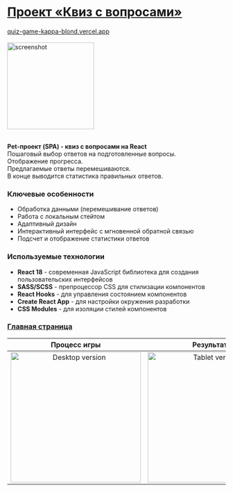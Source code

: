 # [Проект «Квиз с вопросами»](https://quiz-game-kappa-blond.vercel.app/)

[quiz-game-kappa-blond.vercel.app](https://quiz-game-kappa-blond.vercel.app/) </br></br>
<img width="200" alt="screenshot" src="https://github.com/user-attachments/assets/249d0b1a-a708-41c4-b561-28f7a082760d" /> </br></br>

<strong>Pet-проект (SPA) - квиз с вопросами на React</strong></br>
Пошаговый выбор ответов на подготовленные вопросы. </br>
Отображение прогресса.</br>
Предлагаемые ответы перемешиваются. </br>
В конце выводится статистика правильных ответов.</br>

### Ключевые особенности

- Обработка данными (перемешивание ответов)
- Работа с локальным стейтом
- Адаптивный дизайн
- Интерактивный интерфейс с мгновенной обратной связью
- Подсчет и отображение статистики ответов

### Используемые технологии

- **React 18** - современная JavaScript библиотека для создания пользовательских интерфейсов
- **SASS/SCSS** - препроцессор CSS для стилизации компонентов
- **React Hooks** - для управления состоянием компонентов
- **Create React App** - для настройки окружения разработки
- **CSS Modules** - для изоляции стилей компонентов

### [Главная страница](https://quiz-game-kappa-blond.vercel.app/)
| Процесс игры | Результаты |
|:---------------:|:--------------:|
| <img width="300" alt="Desktop version" src="https://github.com/user-attachments/assets/1f409aad-b7a2-4ceb-9bf8-ad3d99a40abf" /> | <img width="300" alt="Tablet version" src="https://github.com/user-attachments/assets/249d0b1a-a708-41c4-b561-28f7a082760d" /> |

